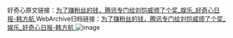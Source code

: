 好奇心原文链接：[为了赚粉丝的钱，腾讯专门给刘恺威颁了个奖_娱乐_好奇心日报-韩方航 ](https://www.qdaily.com/articles/10653.html)
WebArchive归档链接：[为了赚粉丝的钱，腾讯专门给刘恺威颁了个奖_娱乐_好奇心日报-韩方航 ](http://web.archive.org/web/20190623162500/https://www.qdaily.com/articles/10653.html)
![image](http://ww3.sinaimg.cn/large/007d5XDply1g3w5odblh4j30u02kp7wh)